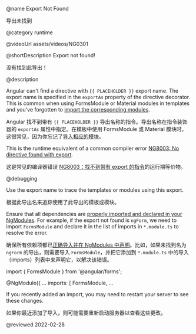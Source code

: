 @name Export Not Found

导出未找到

@category runtime

@videoUrl assets/videos/NG0301

@shortDescription Export not found!

没有找到此导出！

@description

Angular can't find a directive with `{{ PLACEHOLDER }}` export name. The export name is specified in the `exportAs` property of the directive decorator. This is common when using FormsModule or Material modules in templates and you've forgotten to [import the corresponding modules](guide/sharing-ngmodules).

Angular 找不到带有 `{{ PLACEHOLDER }}` 导出名称的指令。导出名称在指令装饰器的 `exportAs` 属性中指定。在模板中使用 FormsModule 或 Material 模块时，这很常见，因为你忘记了[导入相应的模块](guide/sharing-ngmodules)。

<div class="alert is-helpful">

This is the runtime equivalent of a common compiler error [NG8003: No directive found with export](errors/NG8003).

这是常见的编译器错误 [NG8003：找不到带有 export 的指令](errors/NG8003)的运行期等价物。

</div>

@debugging

Use the export name to trace the templates or modules using this export.

根据此导出名来追踪使用了此导出的模板或模块。

Ensure that all dependencies are [properly imported and declared in your NgModules](guide/sharing-ngmodules). For example, if the export not found is `ngForm`, we need to import `FormsModule` and declare it in the list of imports in `*.module.ts` to resolve the error.

确保所有依赖项都已[正确导入并在 NgModules 中声明](guide/sharing-ngmodules)。比如，如果未找到名为 `ngForm` 的导出，则需要导入 `FormsModule`，并把它添加到 `*.module.ts` 中的导入（imports）列表中来声明它，以解决该错误。

<code-example format="typescript" language="typescript">

import { FormsModule } from '&commat;angular/forms';

&commat;NgModule({
  &hellip;
  imports: [
    FormsModule,
    &hellip;

</code-example>

If you recently added an import, you may need to restart your server to see these changes.

如果你最近添加了导入，则可能需要重新启动服务器以查看这些更改。

<!-- links -->

<!-- external links -->

<!-- end links -->

@reviewed 2022-02-28
